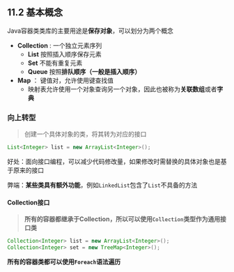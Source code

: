 ## 11.2 基本概念

Java容器类类库的主要用途是**保存对象**，可以划分为两个概念

* **Collection** : 一个独立元素序列
  * **List** 按照插入顺序保存元素
  * **Set** 不能有重复元素
  * **Queue** 按照**排队顺序（一般是插入顺序）**
* **Map** ： 键值对，允许使用键查找值
  * 映射表允许使用一个对象查询另一个对象，因此也被称为**关联数组**或者**字典**



### 向上转型

> 创建一个具体对象的类，将其转为对应的接口

```java
List<Integer> list = new ArrayList<Integer>();
```

好处：面向接口编程，可以减少代码修改量，如果修改时需替换的具体对象也是基于原来的接口

弊端：**某些类具有额外功能**，例如`LinkedList`包含了`List`不具备的方法



#### Collection接口

> **所有的容器都继承于Collection，所以可以使用`Collection`类型作为通用接口类**

```java
Collection<Integer> list = new ArrayList<Integer>();
Collection<Integer> set = new TreeMap<Integer>();
```

**所有的容器类都可以使用`Foreach`语法遍历**


